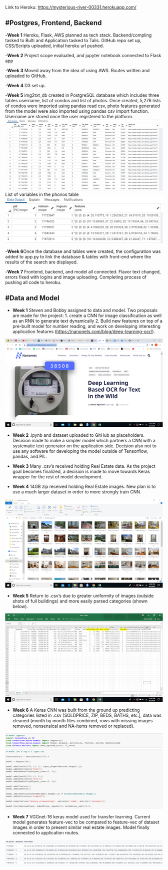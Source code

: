 Link to Heroku: https://mysterious-river-00331.herokuapp.com/

#Postgres, Frontend, Backend
---
-**Week 1** Heroku, Flask, AWS planned as tech stack.  Backend/compling tasked to Bulti and Application tasked to Talis.  GitHub repo set up, CSS/Scripts uploaded, initial heroku url pushed.

-**Week 2** Project scope evaluated, and jupyter notebook connected to Flask app

-**Week 3** Moved away from the idea of using AWS.  Routes written and uploaded to GitHub.

-**Week 4** D3 set up.

-**Week 5** img2txt_db created in PostgreSQL database which includes three tables username, list of condos and list of photos. Once created, 5,276 lists of condos were imported using pandas read csv, photo features generated from the model were also imported using pandas csv import function. Username are stored once the user registered to the platform.
<img src="https://github.com/TREXKS/Image-to-Text/blob/master/Process%20Book%20Images/condos%20table.png" title="Formatted Condo Data">
List of variables in the phonos table
<img src="https://github.com/TREXKS/Image-to-Text/blob/master/Process%20Book%20Images/variables%20in%20phonos%20table.png" title="List of variables in the phonos table">

-**Week 6**Once the database and tables were created, the configuration was added to app.py to link the database & tables with front-end where the results of the search are displayed.

-**Week 7** Frontend, backend, and model all connected.  Flavor text changed, errors fixed with logins and image uploading.  Completing process of pushing all code to heroku.


#Data and Model
---

- **Week 1** Steven and Bobby assigned to data and model.  Two proposals are made for the project: 1. create a CNN for image classification as well as an RNN to generate text dynamically 2. Build new features on top of a pre-built model for number reading, and work on developing interesting application features (https://nanonets.com/blog/deep-learning-ocr/).
<img src="https://github.com/TREXKS/Image-to-Text/blob/master/Process%20Book%20Images/Week%201.png" title="Nanonet Tool" >

- **Week 2** .ipynb and dataset uploaded to GitHub as placeholders.  Decision made to make a simpler model which partners a CNN with a systematic text generator on the application side.  Decision also not to use any software for developing the model outside of Tensorflow, pandas, and PIL.</li>
	
- **Week 3** Many .csv’s received holding Real Estate data. As the project goal becomes finalized, a decision is made to move towards Keras wrapper for the rest of model development.</li>

- **Week 4** 14GB zip received holding Real Estate images.  New plan is to use a much larger dataset in order to more strongly train CNN.
<img src="https://github.com/TREXKS/Image-to-Text/blob/master/Process%20Book%20Images/Week%204.png" title="Raw Real Estate Images" >

- **Week 5** Return to .csv’s due to greater uniformity of images (outside shots of full buildings) and more easily parsed categories (shown below).
<img src="https://github.com/TREXKS/Image-to-Text/blob/master/Process%20Book%20Images/Week%205.png" title=".csv Real Estate Data" >

- **Week 6** A Keras CNN was built from the ground up predicting categories listed in .csv [SOLDPRICE, ZIP, BEDS, BATHS, etc.], data was cleaned (month by month files combined, rows with missing images removed, nonsensical and NA-items removed or replaced).
<img src="https://github.com/TREXKS/Image-to-Text/blob/master/Process%20Book%20Images/Week%206.png" title="Keras Google Colab" >

- **Week 7** VGGnet-16 keras model used for transfer learning. Current model generates feature-vec to be compared to feature-vec of dataset images in order to present similar real estate images. Model finally connected to application routes.
<img src="https://github.com/TREXKS/Image-to-Text/blob/master/Process%20Book%20Images/Week%207.png" title="Model Results" >